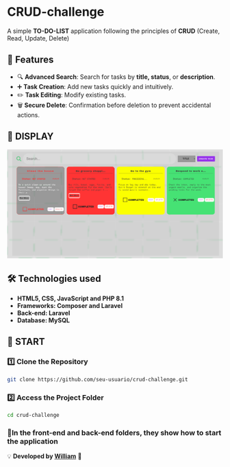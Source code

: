 # CRUD-challenge

A simple **TO-DO-LIST** application following the principles of **CRUD** (Create, Read, Update, Delete)

## 🚀 Features

- 🔍 **Advanced Search**: Search for tasks by **title, status**, or **description**.
- ➕ **Task Creation**: Add new tasks quickly and intuitively.
- ✏️ **Task Editing**: Modify existing tasks.
- 🗑️ **Secure Delete**: Confirmation before deletion to prevent accidental actions.

## 📸 DISPLAY

![demo](./assets/task-pane.png)

## 🛠️ Technologies used

- **HTML5, CSS, JavaScript and PHP 8.1**
- **Frameworks: Composer and Laravel**
- **Back-end: Laravel**
- **Database: MySQL**

## 🚀 START

### 1️⃣ Clone the Repository

```bash
git clone https://github.com/seu-usuario/crud-challenge.git
```

### 2️⃣ Access the Project Folder

```bash
cd crud-challenge
```

### 📂In the front-end and back-end folders, they show how to start the application

💡 **Developed by [William](https://github.com/NodeWillDev/)** 🚀
